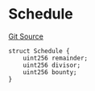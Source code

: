 # Schedule
[Git Source](https://github.com/G7DAO/protocol/blob/1e1f8f95881a2f3fd7dca8655f2c3270ce027c4e/contracts/metronome/Metronome.sol)


```solidity
struct Schedule {
    uint256 remainder;
    uint256 divisor;
    uint256 bounty;
}
```

